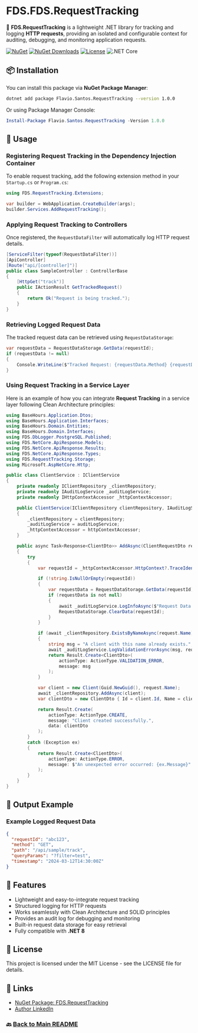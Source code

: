 # FDS.FDS.RequestTracking

🚀 **FDS.RequestTracking** is a lightweight .NET library for tracking and logging **HTTP requests**, providing an isolated and configurable context for auditing, debugging, and monitoring application requests.

[![NuGet](https://img.shields.io/nuget/v/Flavio.Santos.RequestTracking.svg)](https://www.nuget.org/packages/Flavio.Santos.RequestTracking/)
[![NuGet Downloads](https://img.shields.io/nuget/dt/Flavio.Santos.RequestTracking.svg)](https://www.nuget.org/packages/Flavio.Santos.RequestTracking/)
[![License](https://img.shields.io/badge/license-MIT-blue.svg)](LICENSE)
![.NET Core](https://img.shields.io/badge/.NET%20Core-8.0-blue?logo=dotnet)

## 📦 Installation

You can install this package via **NuGet Package Manager**:

```sh
dotnet add package Flavio.Santos.RequestTracking --version 1.0.0
```

Or using Package Manager Console:

```powershell
Install-Package Flavio.Santos.RequestTracking -Version 1.0.0
```

## 🚀 Usage

### Registering Request Tracking in the Dependency Injection Container

To enable request tracking, add the following extension method in your `Startup.cs` or `Program.cs`:

```csharp
using FDS.RequestTracking.Extensions;

var builder = WebApplication.CreateBuilder(args);
builder.Services.AddRequestTracking();
```

### Applying Request Tracking to Controllers

Once registered, the `RequestDataFilter` will automatically log HTTP request details.

```csharp
[ServiceFilter(typeof(RequestDataFilter))]
[ApiController]
[Route("api/[controller]")]
public class SampleController : ControllerBase
{
    [HttpGet("track")]
    public IActionResult GetTrackedRequest()
    {
        return Ok("Request is being tracked.");
    }
}
```

### Retrieving Logged Request Data

The tracked request data can be retrieved using `RequestDataStorage`:

```csharp
var requestData = RequestDataStorage.GetData(requestId);
if (requestData != null)
{
    Console.WriteLine($"Tracked Request: {requestData.Method} {requestData.Path}");
}
```

### Using Request Tracking in a Service Layer

Here is an example of how you can integrate **Request Tracking** in a service layer following Clean Architecture principles:

```csharp
using BaseHours.Application.Dtos;
using BaseHours.Application.Interfaces;
using BaseHours.Domain.Entities;
using BaseHours.Domain.Interfaces;
using FDS.DbLogger.PostgreSQL.Published;
using FDS.NetCore.ApiResponse.Models;
using FDS.NetCore.ApiResponse.Results;
using FDS.NetCore.ApiResponse.Types;
using FDS.RequestTracking.Storage;
using Microsoft.AspNetCore.Http;

public class ClientService : IClientService
{
    private readonly IClientRepository _clientRepository;
    private readonly IAuditLogService _auditLogService;
    private readonly IHttpContextAccessor _httpContextAccessor;

    public ClientService(IClientRepository clientRepository, IAuditLogService auditLogService, IHttpContextAccessor httpContextAccessor)
    {
        _clientRepository = clientRepository;
        _auditLogService = auditLogService;
        _httpContextAccessor = httpContextAccessor;
    }

    public async Task<Response<ClientDto>> AddAsync(ClientRequestDto request)
    {
        try
        {
            var requestId = _httpContextAccessor.HttpContext?.TraceIdentifier;

            if (!string.IsNullOrEmpty(requestId))
            {
                var requestData = RequestDataStorage.GetData(requestId);
                if (requestData is not null)
                {
                    await _auditLogService.LogInfoAsync($"Request Data - {requestData.Method} {requestData.Path}{requestData.QueryParams} - {requestData.Timestamp}");
                    RequestDataStorage.ClearData(requestId);
                }
            }

            if (await _clientRepository.ExistsByNameAsync(request.Name))
            {
                string msg = "A client with this name already exists.";
                await _auditLogService.LogValidationErrorAsync(msg, request);
                return Result.Create<ClientDto>(
                    actionType: ActionType.VALIDATION_ERROR,
                    message: msg
                );
            }

            var client = new Client(Guid.NewGuid(), request.Name);
            await _clientRepository.AddAsync(client);
            var clientDto = new ClientDto { Id = client.Id, Name = client.Name };

            return Result.Create(
                actionType: ActionType.CREATE,
                message: "Client created successfully.",
                data: clientDto
            );
        }
        catch (Exception ex)
        {
            return Result.Create<ClientDto>(
                actionType: ActionType.ERROR,
                message: $"An unexpected error occurred: {ex.Message}"
            );
        }
    }
}
```

## 📌 Output Example

### Example Logged Request Data
```json
{
  "requestId": "abc123",
  "method": "GET",
  "path": "/api/sample/track",
  "queryParams": "?filter=test",
  "timestamp": "2024-03-12T14:30:00Z"
}
```

## 🎯 Features

- Lightweight and easy-to-integrate request tracking
- Structured logging for HTTP requests
- Works seamlessly with Clean Architecture and SOLID principles
- Provides an audit log for debugging and monitoring
- Built-in request data storage for easy retrieval
- Fully compatible with **.NET 8**

## 📜 License

This project is licensed under the MIT License - see the LICENSE file for details.

## 🔗 Links

- [NuGet Package: FDS.RequestTracking](https://www.nuget.org/packages/FDS.RequestTracking/)
- [Author LinkedIn](https://www.linkedin.com/in/flavio-santos-ti/)

### 🔙 [Back to Main README](../README.md)

